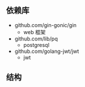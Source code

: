 
## 依赖库
* github.com/gin-gonic/gin
    * web 框架
* github.com/lib/pq
    * postgresql
* github.com/golang-jwt/jwt
    * jwt

## 结构